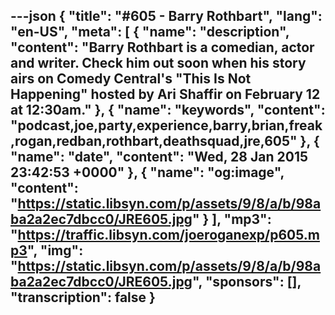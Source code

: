 ---json
{
  "title": "#605 - Barry Rothbart",
  "lang": "en-US",
  "meta": [
    {
      "name": "description",
      "content": "Barry Rothbart is a comedian, actor and writer. Check him out soon when his story airs on Comedy Central's \"This Is Not Happening\" hosted by Ari Shaffir on February 12 at 12:30am."
    },
    {
      "name": "keywords",
      "content": "podcast,joe,party,experience,barry,brian,freak,rogan,redban,rothbart,deathsquad,jre,605"
    },
    {
      "name": "date",
      "content": "Wed, 28 Jan 2015 23:42:53 +0000"
    },
    {
      "name": "og:image",
      "content": "https://static.libsyn.com/p/assets/9/8/a/b/98aba2a2ec7dbcc0/JRE605.jpg"
    }
  ],
  "mp3": "https://traffic.libsyn.com/joeroganexp/p605.mp3",
  "img": "https://static.libsyn.com/p/assets/9/8/a/b/98aba2a2ec7dbcc0/JRE605.jpg",
  "sponsors": [],
  "transcription": false
}
---
<episode-header />

<timemark seconds="0" />

<transcribe-call-to-action />

<episode-footer />